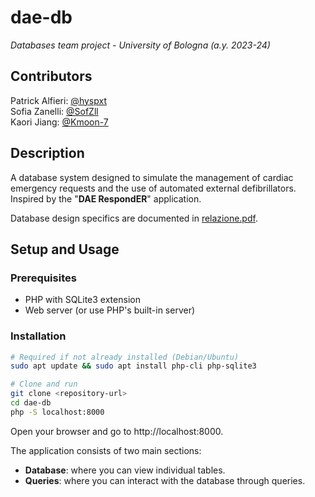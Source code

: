 # dae-db

*Databases team project - University of Bologna (a.y. 2023-24)*

## Contributors

Patrick Alfieri: [@hyspxt](https://github.com/hyspxt)  
Sofia Zanelli: [@SofZll](https://github.com/SofZll)  
Kaori Jiang: [@Kmoon-7](https://github.com/Kmoon-7)

## Description

A database system designed to simulate the management of cardiac emergency requests and the use of automated external defibrillators. Inspired by the "**DAE RespondER**" application.

Database design specifics are documented in [relazione.pdf](./relazione.pdf).

## Setup and Usage

### Prerequisites

- PHP with SQLite3 extension
- Web server (or use PHP's built-in server)

### Installation

```bash
# Required if not already installed (Debian/Ubuntu)
sudo apt update && sudo apt install php-cli php-sqlite3

# Clone and run
git clone <repository-url>
cd dae-db
php -S localhost:8000
```

Open your browser and go to http://localhost:8000.

The application consists of two main sections:
- **Database**: where you can view individual tables.
- **Queries**: where you can interact with the database through queries.